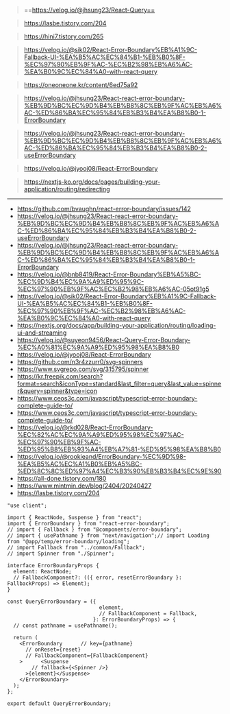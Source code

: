 > ==https://velog.io/@jhsung23/React-Query==

> https://lasbe.tistory.com/204

> https://hini7.tistory.com/265

> https://velog.io/@sik02/React-Error-Boundary%EB%A1%9C-Fallback-UI-%EA%B5%AC%EC%84%B1-%EB%B0%8F-%EC%97%90%EB%9F%AC-%EC%B2%98%EB%A6%AC-%EA%B0%9C%EC%84%A0-with-react-query

> https://oneoneone.kr/content/6ed75a92

> https://velog.io/@jhsung23/React-react-error-boundary-%EB%9D%BC%EC%9D%B4%EB%B8%8C%EB%9F%AC%EB%A6%AC-%ED%86%BA%EC%95%84%EB%B3%B4%EA%B8%B0-1-ErrorBoundary

> https://velog.io/@jhsung23/React-react-error-boundary-%EB%9D%BC%EC%9D%B4%EB%B8%8C%EB%9F%AC%EB%A6%AC-%ED%86%BA%EC%95%84%EB%B3%B4%EA%B8%B0-2-useErrorBoundary

> https://velog.io/@jyooj08/React-ErrorBoundary

> https://nextjs-ko.org/docs/pages/building-your-application/routing/redirecting



***



- https://github.com/bvaughn/react-error-boundary/issues/142
- https://velog.io/@jhsung23/React-react-error-boundary-%EB%9D%BC%EC%9D%B4%EB%B8%8C%EB%9F%AC%EB%A6%AC-%ED%86%BA%EC%95%84%EB%B3%B4%EA%B8%B0-2-useErrorBoundary
- https://velog.io/@jhsung23/React-react-error-boundary-%EB%9D%BC%EC%9D%B4%EB%B8%8C%EB%9F%AC%EB%A6%AC-%ED%86%BA%EC%95%84%EB%B3%B4%EA%B8%B0-1-ErrorBoundary
- https://velog.io/@bnb8419/React-Error-Boundary%EB%A5%BC-%EC%9D%B4%EC%9A%A9%ED%95%9C-%EC%97%90%EB%9F%AC%EC%B2%98%EB%A6%AC-05ot91g5
- https://velog.io/@sik02/React-Error-Boundary%EB%A1%9C-Fallback-UI-%EA%B5%AC%EC%84%B1-%EB%B0%8F-%EC%97%90%EB%9F%AC-%EC%B2%98%EB%A6%AC-%EA%B0%9C%EC%84%A0-with-react-query
- https://nextjs.org/docs/app/building-your-application/routing/loading-ui-and-streaming
- https://velog.io/@suyeon9456/React-Query-Error-Boundary-%EC%A0%81%EC%9A%A9%ED%95%98%EA%B8%B0
- https://velog.io/@jyooj08/React-ErrorBoundary
- https://github.com/n3r4zzurr0/svg-spinners
- https://www.svgrepo.com/svg/315795/spinner
- https://kr.freepik.com/search?format=search&iconType=standard&last_filter=query&last_value=spinner&query=spinner&type=icon
- https://www.ceos3c.com/javascript/typescript-error-boundary-complete-guide-to/
- https://www.ceos3c.com/javascript/typescript-error-boundary-complete-guide-to/
- https://velog.io/@rkd028/React-ErrorBoundary-%EC%82%AC%EC%9A%A9%ED%95%98%EC%97%AC-%EC%97%90%EB%9F%AC-%ED%95%B8%EB%93%A4%EB%A7%81-%ED%95%98%EA%B8%B0
- https://velog.io/@rookieand/ErrorBoundary-%EC%9D%98-%EA%B5%AC%EC%A1%B0%EB%A5%BC-%ED%8C%8C%ED%97%A4%EC%B3%90%EB%B3%B4%EC%9E%90
- https://all-done.tistory.com/180
- https://www.mintmin.dev/blog/2404/20240427
- https://lasbe.tistory.com/204


```tsx
"use client";  
  
import { ReactNode, Suspense } from "react";  
import { ErrorBoundary } from "react-error-boundary";  
// import { Fallback } from "@components/error-boundary";  
// import { usePathname } from "next/navigation";// import Loading from "@app/temp/error-boundary/loading";  
// import Fallback from "../common/Fallback";  
// import Spinner from "./Spinner";  
  
interface ErrorBoundaryProps {  
  element: ReactNode;  
  // FallbackComponent?: (({ error, resetErrorBoundary }: FallbackProps) => Element);  
}  
  
const QueryErrorBoundary = ({  
                              element,  
                              // FallbackComponent = Fallback,  
                            }: ErrorBoundaryProps) => {  
  // const pathname = usePathname();  
  
  return (  
    <ErrorBoundary      // key={pathname}  
      // onReset={reset}  
      // FallbackComponent={FallbackComponent}  
    >      <Suspense  
        // fallback={<Spinner />}  
      >{element}</Suspense>  
    </ErrorBoundary>  
  );  
};  
  
export default QueryErrorBoundary;
```